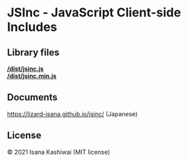 # JSInc - JavaScript Client-side Includes

## Library files
**[/dist/jsinc.js](/dist/jsinc.js)**  
**[/dist/jsinc.min.js](/dist/jsinc.min.js)**  

## Documents
https://lizard-isana.github.io/jsinc/ (Japanese)

## License
© 2021 Isana Kashiwai (MIT license)

